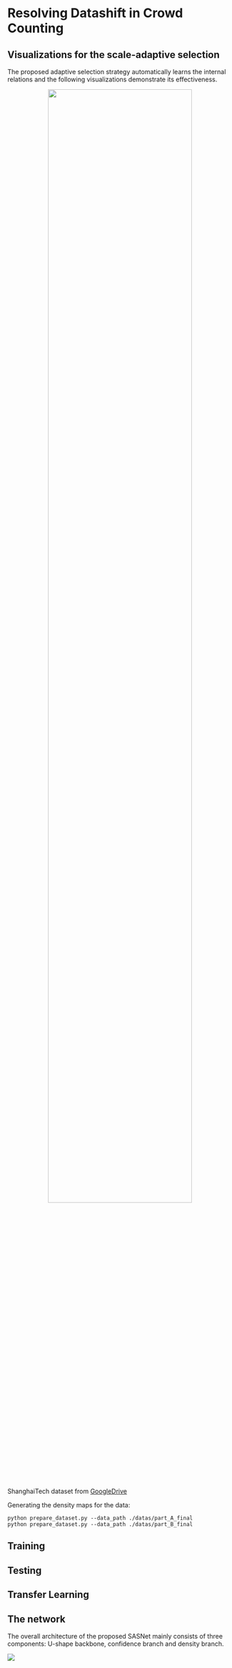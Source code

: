 # Resolving Datashift in Crowd Counting
 
## Visualizations for the scale-adaptive selection
The proposed adaptive selection strategy automatically learns the internal relations and the following visualizations demonstrate its effectiveness.

<p align="center"><img src="imgs/fig1.png" width="80%"/>

ShanghaiTech dataset from [GoogleDrive](https://drive.google.com/drive/folders/17WobgYjekLTq3QIRW3wPyNByq9NJTmZ9?usp=sharing)

Generating the density maps for the data:
```
python prepare_dataset.py --data_path ./datas/part_A_final
python prepare_dataset.py --data_path ./datas/part_B_final
```

## Training

## Testing
 
## Transfer Learning

## The network
The overall architecture of the proposed SASNet mainly consists of three components: U-shape backbone, confidence branch and density branch.

<img src="imgs/main.png"/>
